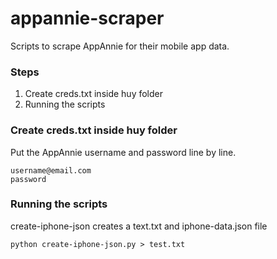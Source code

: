 # appannie-scraper

Scripts to scrape AppAnnie for their mobile app data.

### Steps

1. Create creds.txt inside huy folder
2. Running the scripts

### Create creds.txt inside huy folder
Put the AppAnnie username and password line by line.

```
username@email.com
password
```

### Running the scripts
create-iphone-json creates a text.txt and iphone-data.json file

```
python create-iphone-json.py > test.txt
```

